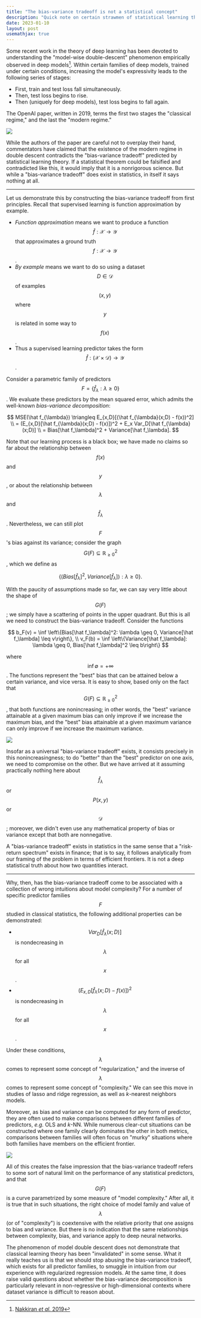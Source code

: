 ```yaml
---
title: "The bias-variance tradeoff is not a statistical concept"
description: "Quick note on certain strawmen of statistical learning theory."
date: 2023-01-10
layout: post
usemathjax: true
---
```


Some recent work in the theory of deep learning has been devoted to understanding
the "model-wise double-descent" phenomenon empirically observed in deep models[^openai2019].
Within certain families of deep models, trained under certain conditions,
increasing the model's expressivity leads to the following series of stages:

- First, train and test loss fall simultaneously.
- Then, test loss begins to rise.
- Then (uniquely for deep models), test loss begins to fall again.

The OpenAI paper, written in 2019,
terms the first two stages the "classical regime,"
and the last the "modern regime."

![](/assets/images/double_descent.png)

While the authors of the paper are careful not to overplay their hand,
commentators have claimed that the existence of the modern regime in double descent
contradicts the "bias-variance tradeoff" predicted by statistical learning theory.
If a statistical theorem could be falsified and contradicted like this,
it would imply that it is a nonrigorous science.
But while a "bias-variance tradeoff" does exist in statistics,
in itself it says nothing at all.

---

Let us demonstrate this by constructing the bias-variance tradeoff from first principles.
Recall that supervised learning is function approximation by example.

- _Function approximation_ means we want to produce a function $$\hat f: \mathcal X \rightarrow \mathcal Y$$
  that approximates a ground truth $$f: \mathcal X \rightarrow \mathcal Y$$.
- _By example_ means we want to do so using a dataset $$D \in \mathcal{D}$$ of examples
  $$(x, y)$$ where $$y$$ is related in some way to $$f(x)$$.
- Thus a supervised learning predictor takes the form $$\hat f: (\mathcal X \times \mathcal D) \rightarrow \mathcal Y$$.

Consider a parametric family of predictors
$$F = \{ \hat f_{\lambda} : \lambda \geq 0\}$$.
We evaluate these predictors by the mean squared error,
which admits the well-known _bias-variance decomposition_:

$$
MSE(\hat f_{\lambda})
\triangleq E_{x,D}[(\hat f_{\lambda}(x;D) - f(x))^2] \\
= (E_{x,D}[\hat f_{\lambda}(x;D) - f(x)])^2 + E_x Var_D[\hat f_{\lambda}(x;D)] \\
= Bias[\hat f_\lambda]^2 + Variance[\hat f_\lambda].
$$

Note that our learning process is a black box;
we have made no claims so far about the relationship between $$f(x)$$ and $$y$$,
or about the relationship between $$\lambda$$ and $$\hat f_\lambda$$.
Nevertheless, we can still plot $$F$$'s bias against its variance; consider the graph $$G(F) \subseteq \mathbb{R}_{\geq 0}^2$$, which we define as

$$\left\{\left(Bias[\hat f_\lambda]^2, Variance[\hat f_\lambda] \right) : \lambda \geq 0\right\}.$$

With the paucity of assumptions made so far,
we can say very little about the shape of $$G(F)$$;
we simply have a scattering of points in the upper quadrant.
But this is all we need to construct the bias-variance tradeoff.
Consider the functions

$$
b_F(v) = \inf \left\{Bias[\hat f_\lambda]^2: \lambda \geq 0, Variance[\hat f_\lambda] \leq v\right\}, \\
v_F(b) = \inf \left\{Variance[\hat f_\lambda]: \lambda \geq 0, Bias[\hat f_\lambda]^2 \leq b\right\}
$$

where $$\inf {\emptyset} = +\infty$$.
The functions represent the "best" bias that can be attained
below a certain variance, and vice versa.
It is easy to show, based only on the fact that $$G(F) \subseteq \mathbb{R}^2_{\geq 0}$$,
that both functions
are nonincreasing;
in other words, the "best" variance attainable at a given maximum bias
can only improve if we increase the maximum bias,
and the "best" bias attainable at a given maximum variance
can only improve if we increase the maximum variance.

![](/assets/images/frontier_2.png)

Insofar as a universal "bias-variance tradeoff" exists, it consists precisely in this nonincreasingness; to do "better" than the "best" predictor on one axis, we need to compromise on the other.
But we have arrived at it assuming practically nothing here
about $$\hat f_\lambda$$ or $$P(x, y)$$ or $$\mathcal{D}$$;
moreover, we didn't even use any mathematical property
of bias or variance except that both are nonnegative.

A "bias-variance tradeoff" exists in statistics
in the same sense that a "risk-return spectrum" exists in finance;
that is to say, it follows analytically from our framing of the problem
in terms of efficient frontiers.
It is not a deep statistical truth about how two quantities interact.

---

Why, then, has the bias-variance tradeoff come to be associated
with a collection of wrong intuitions about model complexity?
For a number of specific predictor families $$F$$ studied in classical statistics,
the following additional properties can be demonstrated:

- $$Var_D[\hat f_{\lambda}(x;D)]$$ is nondecreasing in $$\lambda$$ for all $$x$$.
- $$(E_{x,D}[\hat f_{\lambda}(x;D) - f(x)])^2$$ is nondecreasing in $$\lambda$$ for all $$x$$.

Under these conditions, $$\lambda$$ comes to represent some concept of "regularization,"
and the inverse of $$\lambda$$ comes to represent some concept of "complexity."
We can see this move in studies of lasso and ridge regression, as well as _k_-nearest neighbors models.

Moreover, as bias and variance can be computed for any form of predictor,
they are often used to make comparisons between different families of predictors,
_e.g._ OLS and _k_-NN.
While numerous clear-cut situations can be constructed
where one family clearly dominates the other
in both metrics, comparisons between families will often focus on "murky"
situations where both families have members on the efficient frontier.

![](/assets/images/classical.png)

All of this creates the false impression that the bias-variance tradeoff
refers to some sort of natural limit on the performance of any statistical predictors,
and that $$G(F)$$ is a curve parametrized by some measure of "model complexity."
After all, it is true that in such situations, the right choice of model family
and value of $$\lambda$$ (or of "complexity")
is coextensive with the relative priority that one
assigns to bias and variance.
But there is no indication that the same relationships between complexity, bias, and variance apply to deep neural networks.

The phenomenon of model double descent does not demonstrate that
classical learning theory has been "invalidated" in some sense.
What it really teaches us is that
we should stop abusing the bias-variance tradeoff,
which exists for all predictor families,
to smuggle in intuition from our experience with regularized regression models.
At the same time, it does raise valid questions
about whether the bias-variance decomposition
is particularly relevant
in non-regressive or high-dimensional contexts where dataset variance
is difficult to reason about.

[^openai2019]: [Nakkiran _et al._ 2019](https://arxiv.org/abs/1912.02292)
